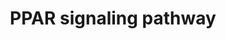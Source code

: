 ---
annotations:
- id: PW:0000003
  parent: signaling pathway
  type: Pathway Ontology
  value: signaling pathway
- id: CL:0000188
  parent: native cell
  type: Cell Type Ontology
  value: cell of skeletal muscle
- id: PW:0001355
  parent: regulatory pathway
  type: Pathway Ontology
  value: peroxisome proliferator-activated receptor signaling pathway
- id: CL:0000448
  parent: native cell
  type: Cell Type Ontology
  value: white fat cell
authors:
- Khanspers
- DeSl
- MaintBot
citedin:
- link: PMC9361019
- link: PMC8896855
- link: PMC8267496
- link: PMC6308971
description: Peroxisome proliferator-activated receptors (PPARs) are nuclear hormone
  receptors that are activated by fatty acids and their derivatives. PPAR has three
  subtypes (PPARalpha, beta/delta, and gamma) showing different expression patterns
  in vertebrates. Each of them is encoded in a separate gene and binds fatty acids
  and eicosanoids. PPARalpha plays a role in the clearance of circulating or cellular
  lipids via the regulation of gene expression involved in lipid metabolism in liver
  and skeletal muscle. PPARbeta/delta is involved in lipid oxidation and cell proliferation.
  PPARgamma promotes adipocyte differentiation to enhance blood glucose uptake.  Proteins
  on this pathway have targeted assays available via the [https://assays.cancer.gov/available_assays?wp_id=WP3942
  CPTAC Assay Portal]
last-edited: 2019-09-05
organisms:
- Homo sapiens
redirect_from:
- /index.php/Pathway:WP3942
- /instance/WP3942
- /instance/WP3942_rr106517
revision: r106517
schema-jsonld:
- '@context': https://schema.org/
  '@id': https://wikipathways.github.io/pathways/WP3942.html
  '@type': Dataset
  creator:
    '@type': Organization
    name: WikiPathways
  description: Peroxisome proliferator-activated receptors (PPARs) are nuclear hormone
    receptors that are activated by fatty acids and their derivatives. PPAR has three
    subtypes (PPARalpha, beta/delta, and gamma) showing different expression patterns
    in vertebrates. Each of them is encoded in a separate gene and binds fatty acids
    and eicosanoids. PPARalpha plays a role in the clearance of circulating or cellular
    lipids via the regulation of gene expression involved in lipid metabolism in liver
    and skeletal muscle. PPARbeta/delta is involved in lipid oxidation and cell proliferation.
    PPARgamma promotes adipocyte differentiation to enhance blood glucose uptake.  Proteins
    on this pathway have targeted assays available via the [https://assays.cancer.gov/available_assays?wp_id=WP3942
    CPTAC Assay Portal]
  keywords:
  - 9-cis-Retinoic acid
  - ACAA1
  - ACADL
  - ACADM
  - ACOX1
  - ACOX2
  - ACOX3
  - ACSBG1
  - ACSBG2
  - ACSL1
  - ACSL3
  - ACSL4
  - ACSL5
  - ACSL6
  - ADIPOQ
  - ANGPTL4
  - APOA1
  - APOA2
  - APOA5
  - APOC3
  - AQP7
  - CD36
  - CPT1A
  - CPT1B
  - CPT1C
  - CPT2
  - CYP27A1
  - CYP4A11
  - CYP7A1
  - CYP8B1
  - DBI
  - EHHADH
  - FABP1
  - FABP2
  - FABP3
  - FABP4
  - FABP5
  - FABP6
  - FABP7
  - FADS2
  - GK2
  - GK3P
  - HMGCS2
  - ILK
  - LPL
  - ME1
  - MMP1
  - NR1H3
  - NSAIDs
  - OLR1
  - PCK1
  - PCK2
  - PDPK1
  - PLIN1
  - PLTP
  - PPARA
  - PPARD
  - PPARG
  - RXRA
  - RXRB
  - RXRG
  - SCD
  - SCP2
  - SLC27A1
  - SLC27A2
  - SLC27A4
  - SLC27A5
  - SLC27A6
  - SORBS1
  - Thiazolidine derivative
  - UCP1
  - ciprofibrate
  - eicosanoid
  - saturated fatty acids
  - unsaturated fatty acids
  license: CC0
  name: PPAR signaling pathway
seo: CreativeWork
title: PPAR signaling pathway
wpid: WP3942
---